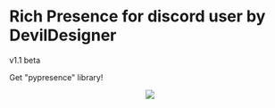 # Rich Presence for discord user by DevilDesigner
<p> v1.1 beta </p>
<p> Get "pypresence" library! </p>

<p align="center">
    <img src="https://sun9-1.userapi.com/impg/n4jEAB_gvRZUDqN22owS9h1pjk2ryZrHnn4XAg/gCWPuziUTY4.jpg?size=1600x1200&quality=96&proxy=1&sign=39cebd336f05adb5abb01fc91cd653d1&type=album">
</p>